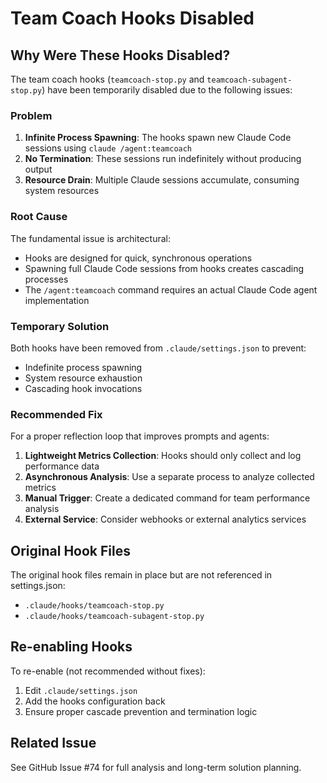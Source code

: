 # Team Coach Hooks Disabled

## Why Were These Hooks Disabled?

The team coach hooks (`teamcoach-stop.py` and `teamcoach-subagent-stop.py`) have been temporarily disabled due to the following issues:

### Problem
1. **Infinite Process Spawning**: The hooks spawn new Claude Code sessions using `claude /agent:teamcoach`
2. **No Termination**: These sessions run indefinitely without producing output
3. **Resource Drain**: Multiple Claude sessions accumulate, consuming system resources

### Root Cause
The fundamental issue is architectural:
- Hooks are designed for quick, synchronous operations
- Spawning full Claude Code sessions from hooks creates cascading processes
- The `/agent:teamcoach` command requires an actual Claude Code agent implementation

### Temporary Solution
Both hooks have been removed from `.claude/settings.json` to prevent:
- Indefinite process spawning
- System resource exhaustion
- Cascading hook invocations

### Recommended Fix
For a proper reflection loop that improves prompts and agents:

1. **Lightweight Metrics Collection**: Hooks should only collect and log performance data
2. **Asynchronous Analysis**: Use a separate process to analyze collected metrics
3. **Manual Trigger**: Create a dedicated command for team performance analysis
4. **External Service**: Consider webhooks or external analytics services

## Original Hook Files
The original hook files remain in place but are not referenced in settings.json:
- `.claude/hooks/teamcoach-stop.py`
- `.claude/hooks/teamcoach-subagent-stop.py`

## Re-enabling Hooks
To re-enable (not recommended without fixes):
1. Edit `.claude/settings.json`
2. Add the hooks configuration back
3. Ensure proper cascade prevention and termination logic

## Related Issue
See GitHub Issue #74 for full analysis and long-term solution planning.